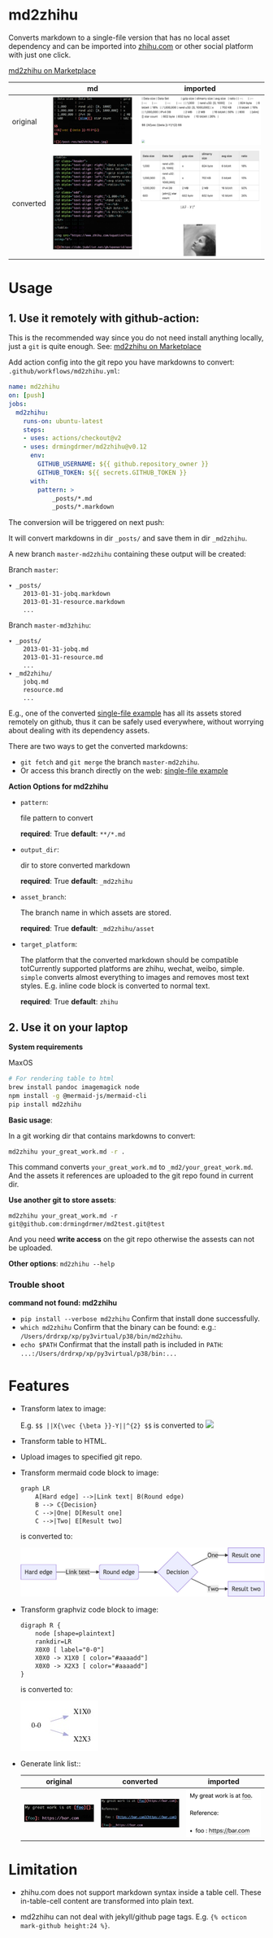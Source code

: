 # md2zhihu

Converts markdown to a single-file version that has no local asset dependency
and can be imported into [zhihu.com](zhihu.com) or other social platform with just one click.

[md2zhihu on Marketplace](https://github.com/marketplace/actions/md2zhihu)

|           | md                    | imported               |
| :--       | :-:                   | :-:                    |
| original  | ![](assets/md.png)    | ![](assets/before.png) |
| converted | ![](assets/built.png) | ![](assets/after.png)  |

# Usage

## 1. Use it remotely with github-action:

This is the recommended way since you do not need install anything locally, just
a `git` is quite enough.  See: [md2zhihu on Marketplace](https://github.com/marketplace/actions/md2zhihu)

Add action config into the git repo you have markdowns to convert:
`.github/workflows/md2zhihu.yml`:

```yaml
name: md2zhihu
on: [push]
jobs:
  md2zhihu:
    runs-on: ubuntu-latest
    steps:
    - uses: actions/checkout@v2
    - uses: drmingdrmer/md2zhihu@v0.12
      env:
        GITHUB_USERNAME: ${{ github.repository_owner }}
        GITHUB_TOKEN: ${{ secrets.GITHUB_TOKEN }}
      with:
        pattern: >
            _posts/*.md
            _posts/*.markdown
```

The conversion will be triggered on next push:

It will convert markdowns in dir `_posts/` and save them in dir `_md2zhihu`.

A new branch `master-md2zhihu` containing these output will be created:

Branch `master`:
```
▾ _posts/
    2013-01-31-jobq.markdown
    2013-01-31-resource.markdown
    ...
```

Branch `master-md3zhihu`:
```
▾ _posts/
    2013-01-31-jobq.md
    2013-01-31-resource.md
    ...
▾ _md2zhihu/
    jobq.md
    resource.md
    ...
```

E.g., one of the converted [single-file example](https://github.com/drmingdrmer/drmingdrmer.github.io/blob/master/_md2zhihu/dict-cmp.md) has all its assets stored
remotely on github, thus it can be safely used everywhere, without worrying
about dealing with its dependency assets.

There are two ways to get the converted markdowns:
- `git fetch` and `git merge` the branch `master-md2zhihu`.
- Or access this branch directly on the web:
  [single-file example](https://github.com/drmingdrmer/drmingdrmer.github.io/blob/master/_md2zhihu/dict-cmp.md)

**Action Options for md2zhihu**

-   `pattern`:

    file pattern to convert

    **required**: True
    **default**: `**/*.md`

-   `output_dir`:

    dir to store converted markdown

    **required**: True
    **default**: `_md2zhihu`

-   `asset_branch`:

    The branch name in which assets are stored.

    **required**: True
    **default**: `_md2zhihu/asset`

-   `target_platform`:

    The platform that the converted markdown should be compatible toṫCurrently supported platforms are zhihu, wechat, weibo, simple. `simple` converts almost everything to images and removes most text styles. E.g. inline code block is converted to normal text.

    **required**: True
    **default**: `zhihu`


## 2. Use it on your laptop

**System requirements**

MaxOS

```sh
# For rendering table to html
brew install pandoc imagemagick node
npm install -g @mermaid-js/mermaid-cli
pip install md2zhihu
```

**Basic usage**:

In a git working dir that contains markdowns to convert:

```sh
md2zhihu your_great_work.md -r .
```

This command converts `your_great_work.md` to `_md2/your_great_work.md`.
And the assets it references are uploaded to the git repo found in current dir.


**Use another git to store assets**:

```
md2zhihu your_great_work.md -r git@github.com:drmingdrmer/md2test.git@test
```

And you need **write access** on the git repo otherwise the assests can not be
uploaded.

**Other options**: `md2zhihu --help`

### Trouble shoot

**command not found: md2zhihu**

- `pip install --verbose md2zhihu` Confirm that install done successfully.
- `which md2zhihu` Confirm that the binary can be found: e.g.: `/Users/drdrxp/xp/py3virtual/p38/bin/md2zhihu`.
- `echo $PATH` Confirmat that the install path is included in `PATH`: `...:/Users/drdrxp/xp/py3virtual/p38/bin:...`

# Features

- Transform latex to image:

  E.g. ` $$ ||X{\vec {\beta }}-Y||^{2} $$ ` is converted to 
  ![](https://www.zhihu.com/equation?tex=%7C%7CX%7B%5Cvec%20%7B%5Cbeta%20%7D%7D-Y%7C%7C%5E%7B2%7D)

- Transform table to HTML.

- Upload images to specified git repo.

- Transform mermaid code block to image:

    ```mermaid
    graph LR
        A[Hard edge] -->|Link text| B(Round edge)
        B --> C{Decision}
        C -->|One| D[Result one]
        C -->|Two| E[Result two]
    ```

    is converted to:

    ![](assets/mermaid.jpg)


- Transform graphviz code block to image:

    ```graphviz
    digraph R {
        node [shape=plaintext]
        rankdir=LR
        X0X0 [ label="0-0"]
        X0X0 -> X1X0 [ color="#aaaadd"]
        X0X0 -> X2X3 [ color="#aaaadd"]
    }
    ```
    is converted to:

    ![](assets/graphviz.jpg)


-   Generate link list::

    | original | converted | imported |
    | :-: | :-: | :-: |
    | ![](assets/ref-list/src.png) | ![](assets/ref-list/dst.png) | ![](assets/ref-list/imported.png) |


# Limitation

- zhihu.com does not support markdown syntax inside a table cell.
  These in-table-cell content are transformed into plain text.

- md2zhihu can not deal with jekyll/github page tags. E.g. `{% octicon mark-github height:24 %}`.
